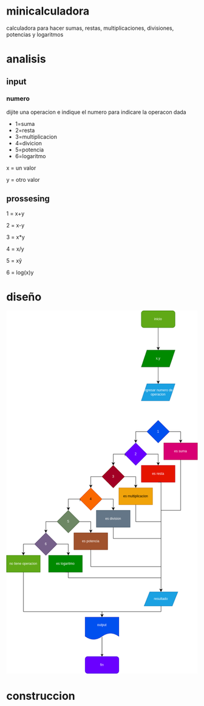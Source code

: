 # minicalculadora
calculadora para hacer sumas, restas, multiplicaciones, divisiones, potencias y logaritmos

# analisis

## input

### numero
dijite una operacion e indique el numero para indicare la operacon dada
- 1=suma
- 2=resta
- 3=multiplicacion
- 4=divicion
- 5=potencia
- 6=logaritmo

x = un valor 

y = otro valor
## prossesing
1 = x+y

2 = x-y

3 = x*y

4 = x/y

5 = xŷ

6 = log(x)y

# diseño

![diagrama de flujo](diagrama.png "diagrama de flujo")

# construccion